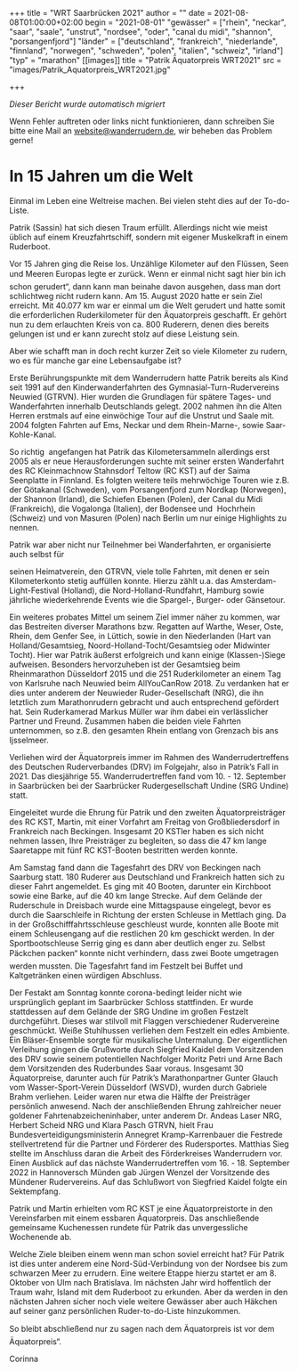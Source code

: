 +++
title = "WRT Saarbrücken 2021"
author = ""
date = 2021-08-08T01:00:00+02:00
begin = "2021-08-01"
"gewässer" = ["rhein", "neckar", "saar", "saale", "unstrut", "nordsee", "oder", "canal du midi", "shannon", "porsangenfjord"]
"länder" = ["deutschland", "frankreich", "niederlande", "finnland", "norwegen", "schweden", "polen", "italien", "schweiz", "irland"]
"typ" = "marathon"
[[images]]
title = "Patrik Äquatorpreis WRT2021"
src = "images/Patrik_Aquatorpreis_WRT2021.jpg"

+++


*Dieser Bericht wurde automatisch migriert*

Wenn Fehler auftreten oder links nicht funktionieren, dann schreiben Sie bitte eine Mail an website@wanderrudern.de, wir beheben das Problem gerne!



# In 15 Jahren um die Welt


Einmal im Leben eine Weltreise machen. Bei vielen steht dies auf der To-do-Liste.

Patrik (Sassin) hat sich diesen Traum erfüllt. Allerdings nicht wie meist üblich auf einem Kreuzfahrtschiff, sondern mit eigener Muskelkraft in einem Ruderboot.

Vor 15 Jahren ging die Reise los. Unzählige Kilometer auf den Flüssen, Seen und Meeren Europas legte er zurück. Wenn er einmal nicht sagt hier bin ich schon gerudert“, dann kann man beinahe davon ausgehen, dass man dort schlichtweg nicht rudern kann. Am 15. August 2020 hatte er sein Ziel erreicht. Mit 40.077 km war er einmal um die Welt gerudert und hatte somit die erforderlichen Ruderkilometer für den Äquatorpreis geschafft. Er gehört nun zu dem erlauchten Kreis von ca. 800 Ruderern, denen dies bereits gelungen ist und er kann zurecht stolz auf diese Leistung sein.

Aber wie schafft man in doch recht kurzer Zeit so viele Kilometer zu rudern, wo es für manche gar eine Lebensaufgabe ist?

Erste Berührungspunkte mit dem Wanderrudern hatte Patrik bereits als Kind seit 1991 auf den Kinderwanderfahrten des Gymnasial-Turn-Rudervereins Neuwied (GTRVN). Hier wurden die Grundlagen für spätere Tages- und Wanderfahrten innerhalb Deutschlands gelegt. 2002 nahmen ihn die Alten Herren erstmals auf eine einwöchige Tour auf die Unstrut und Saale mit. 2004 folgten Fahrten auf Ems, Neckar und dem Rhein-Marne-, sowie Saar-Kohle-Kanal.

So richtig  angefangen hat Patrik das Kilometersammeln allerdings erst 2005 als er neue Herausforderungen suchte mit seiner ersten Wanderfahrt des RC Kleinmachnow Stahnsdorf Teltow (RC KST) auf der Saima Seenplatte in Finnland. Es folgten weitere teils mehrwöchige Touren wie z.B. der Götakanal (Schweden), vom Porsangenfjord zum Nordkap (Norwegen), der Shannon (Irland), die Schiefen Ebenen (Polen), der Canal du Midi (Frankreich), die Vogalonga (Italien), der Bodensee und  Hochrhein (Schweiz) und von Masuren (Polen) nach Berlin um nur einige Highlights zu nennen.

Patrik war aber nicht nur Teilnehmer bei Wanderfahrten, er organisierte auch selbst für

seinen Heimatverein, den GTRVN, viele tolle Fahrten, mit denen er sein Kilometerkonto stetig auffüllen konnte. Hierzu zählt u.a. das Amsterdam-Light-Festival (Holland), die Nord-Holland-Rundfahrt, Hamburg sowie jährliche wiederkehrende Events wie die Spargel-, Burger- oder Gänsetour.

Ein weiteres probates Mittel um seinem Ziel immer näher zu kommen, war das Bestreiten diverser Marathons bzw. Regatten auf Warthe, Weser, Oste, Rhein, dem Genfer See, in Lüttich, sowie in den Niederlanden (Hart van Holland/Gesamtsieg, Noord-Holland-Tocht/Gesamtsieg oder Midwinter Tocht). Hier war Patrik äußerst erfolgreich und kann einige (Klassen-)Siege aufweisen. Besonders hervorzuheben ist der Gesamtsieg beim Rheinmarathon Düsseldorf 2015 und die 251 Ruderkilometer an einem Tag von Karlsruhe nach Neuwied beim AllYouCanRow 2018. Zu verdanken hat er dies unter anderem der Neuwieder Ruder-Gesellschaft (NRG), die ihn letztlich zum Marathonrudern gebracht und auch entsprechend gefördert hat. Sein Ruderkamerad Markus Müller war ihm dabei ein verlässlicher Partner und Freund. Zusammen haben die beiden viele Fahrten unternommen, so z.B. den gesamten Rhein entlang von Grenzach bis ans Ijsselmeer.

Verliehen wird der Äquatorpreis immer im Rahmen des Wanderrudertreffens des Deutschen Ruderverbandes (DRV) im Folgejahr, also in Patrik’s Fall in 2021. Das diesjährige 55. Wanderrudertreffen fand vom 10. - 12. September in Saarbrücken bei der Saarbrücker Rudergesellschaft Undine (SRG Undine) statt.

Eingeleitet wurde die Ehrung für Patrik und den zweiten Äquatorpreisträger des RC KST, Martin, mit einer Vorfahrt am Freitag von Großbliedersdorf in Frankreich nach Beckingen. Insgesamt 20 KSTler haben es sich nicht nehmen lassen, Ihre Preisträger zu begleiten, so dass die 47 km lange Saaretappe mit fünf RC KST-Booten bestritten werden konnte.

Am Samstag fand dann die Tagesfahrt des DRV von Beckingen nach Saarburg statt. 180 Ruderer aus Deutschland und Frankreich hatten sich zu dieser Fahrt angemeldet. Es ging mit 40 Booten, darunter ein Kirchboot sowie eine Barke, auf die 40 km lange Strecke. Auf dem Gelände der Ruderschule in Dreisbach wurde eine Mittagspause eingelegt, bevor es durch die Saarschleife in Richtung der ersten Schleuse in Mettlach ging. Da in der Großschifffahrtsschleuse geschleust wurde, konnten alle Boote mit einem Schleusengang auf die restlichen 20 km geschickt werden. In der Sportbootschleuse Serrig ging es dann aber deutlich enger zu. Selbst Päckchen packen“ konnte nicht verhindern, dass zwei Boote umgetragen werden mussten. Die Tagesfahrt fand im Festzelt bei Buffet und Kaltgetränken einen würdigen Abschluss.

Der Festakt am Sonntag konnte corona-bedingt leider nicht wie ursprünglich geplant im Saarbrücker Schloss stattfinden. Er wurde stattdessen auf dem Gelände der SRG Undine im großen Festzelt durchgeführt. Dieses war stilvoll mit Flaggen verschiedener Rudervereine geschmückt. Weiße Stuhlhussen verliehen dem Festzelt ein edles Ambiente. Ein Bläser-Ensemble sorgte für musikalische Untermalung. Der eigentlichen Verleihung gingen die Grußworte durch Siegfried Kaidel dem Vorsitzenden des DRV sowie seinem potentiellen Nachfolger Moritz Petri und Arne Bach dem Vorsitzenden des Ruderbundes Saar voraus. Insgesamt 30 Äquatorpreise, darunter auch für Patrik’s Marathonpartner Gunter Glauch vom Wasser-Sport-Verein Düsseldorf (WSVD), wurden durch Gabriele Brahm verliehen. Leider waren nur etwa die Hälfte der Preisträger persönlich anwesend. Nach der anschließenden Ehrung zahlreicher neuer goldener Fahrtenabzeicheninhaber, unter anderem Dr. Andeas Laser NRG, Herbert Scheid NRG und Klara Pasch GTRVN, hielt Frau Bundesverteidigungsministerin Annegret Kramp-Karrenbauer die Festrede stellvertretend für die Partner und Förderer des Rudersportes. Matthias Sieg stellte im Anschluss daran die Arbeit des Förderkreises Wanderrudern vor. Einen Ausblick auf das nächste Wanderrudertreffen vom 16. - 18. September 2022 in Hannoversch Münden gab Jürgen Wenzel der Vorsitzende des Mündener Rudervereins. Auf das Schlußwort von Siegfried Kaidel folgte ein Sektempfang.

Patrik und Martin erhielten vom RC KST je eine Äquatorpreistorte in den Vereinsfarben mit einem essbaren Äquatorpreis. Das anschließende gemeinsame Kuchenessen rundete für Patrik das unvergessliche Wochenende ab.

Welche Ziele bleiben einem wenn man schon soviel erreicht hat? Für Patrik ist dies unter anderem eine Nord-Süd-Verbindung von der Nordsee bis zum schwarzen Meer zu errudern. Eine weitere Etappe hierzu startet er am 8. Oktober von Ulm nach Bratislava. Im nächsten Jahr wird hoffentlich der Traum wahr, Island mit dem Ruderboot zu erkunden. Aber da werden in den nächsten Jahren sicher noch viele weitere Gewässer aber auch Häkchen auf seiner ganz persönlichen Ruder-to-do-Liste hinzukommen.

So bleibt abschließend nur zu sagen nach dem Äquatorpreis ist vor dem Äquatorpreis“.

Corinna